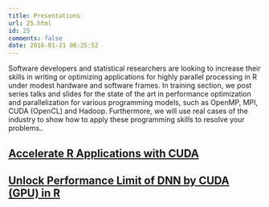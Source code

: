 ```yaml
---
title: Presentations
url: 25.html
id: 25
comments: false
date: 2016-01-21 06:25:52
---
```


Software developers and statistical researchers are looking to increase their skills in writing or optimizing applications for highly parallel processing in R under modest hardware and software frames. In training section, we post series talks and slides for the state of the art in performance optimization and parallelization for various programming models, such as OpenMP, MPI, CUDA (OpenCL) and Hadoop. Furthermore, we will use real cases of the industry to show how to apply these programming skills to resolve your problems..

[Accelerate R Applications with CUDA](/oneXPU/slides/ParallelR-Accelerating%20R%20Applications%20with%20CUDA.pdf)
----------------------------------------------------------------------------------------------------------------------------------


[**Unlock** **Performance Limit of DNN by CUDA (GPU) in R**](/oneXPU/slides/GTC16_PatricZhao_Unlock_DNN_Perf_CUDA.pdf)
--------------------------------------------------------------------------------------------------------------------------------------
